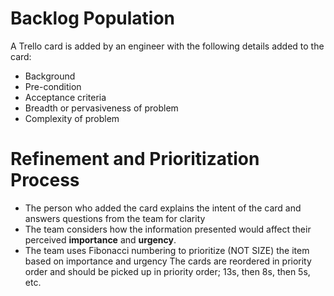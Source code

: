 # Backlog Population
 A Trello card is added by an engineer with the following details added to the card:
  - Background
  - Pre-condition
  - Acceptance criteria
  - Breadth or pervasiveness of problem
  - Complexity of problem

# Refinement and Prioritization Process
 - The person who added the card explains the intent of the card and answers questions from the team for clarity
- The team considers how the information presented would affect their perceived **importance** and **urgency**.
- The team uses Fibonacci numbering to prioritize (NOT SIZE) the item based on importance and urgency
The cards are reordered in priority order and should be picked up in priority order; 13s, then 8s, then 5s, etc.